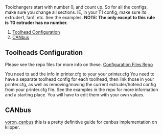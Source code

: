 Toolchangers start with number 0, and count up. So for all the configs, make sure you change all sections. IE, in your T1 config, make sure its extruder1, fan1, etc. See the examples.  **NOTE: The only except to this rule is T0 extruder has no number.**

1. [Toolhead Configuration](#toolheads-configuration)
2. [CANbus](#canbus)

## Toolheads Configuration

Please see the repo files for more info on these. [Configuration Files Repo](https://github.com/Hellsparks/StealthChanger/blob/main/Klipper)

You need to add the info in printer.cfg to your your printer.cfg
You need to have a separate toolhead config for each toolhead, then link those in your printer.cfg, as well as removing/moving the current extruder/hotend config from your printer.cfg file. See the examples in the repo for more information and a starting place. You will have to edit them with your own values.


## CANbus

[voron_canbus](https://github.com/Esoterical/voron_canbus) this is a pretty definitive guide for canbus implementation on klipper.
